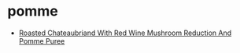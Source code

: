 # pomme

 * [Roasted Chateaubriand With Red Wine Mushroom Reduction And Pomme Puree](index/r/roasted-chateaubriand-with-red-wine-mushroom-reduction-and-pomme-puree.json)
